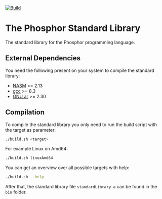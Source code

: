 [![Build](https://github.com/PhosphorLang/StandardLibrary/workflows/Build/badge.svg)](https://github.com/PhosphorLang/StandardLibrary/actions)

# **The Phosphor Standard Library**

The standard library for the Phosphor programming language.

## **External Dependencies**

You need the following present on your system to compile the standard library:

- [NASM](https://nasm.us/) >= 2.13
- [gcc](https://gcc.gnu.org/) >= 8.3
- [GNU ar](https://www.gnu.org/software/binutils/) >= 2.30

## **Compilation**

To compile the standard library you only need to run the build script with the target as parameter:

```bash
./build.sh <target>
```

For example Linux on Amd64:

```bash
./build.sh linuxAmd64
```

You can get an overview over all possible targets with help:

```bash
./build.sh --help
```

After that, the standard library file `standardLibrary.a` can be found in the `bin` folder.
